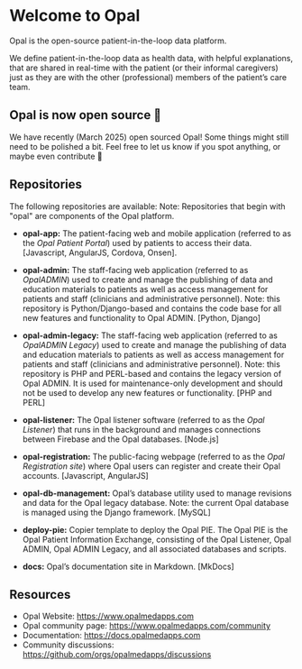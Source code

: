 <!--
# SPDX-FileCopyrightText: Copyright (C) 2025 Opal Health Informatics Group <https://www.opalmedapps.com>
#
# SPDX-License-Identifier: CC-BY-SA-4.0
-->

# Welcome to Opal

Opal is the open-source patient-in-the-loop data platform.

We define patient-in-the-loop data as health data, with helpful explanations, that are shared in real-time with the patient (or their informal caregivers) just as they are with the other (professional) members of the patient’s care team. 

## Opal is now open source 🎉

We have recently (March 2025) open sourced Opal!
Some things might still need to be polished a bit.
Feel free to let us know if you spot anything, or maybe even contribute 🙂

## Repositories
The following repositories are available:
Note: Repositories that begin with "opal" are components of the Opal platform.

- **opal-app:** The patient-facing web and mobile application (referred to as the _Opal Patient Portal_) used by patients to access their data. [Javascript, AngularJS, Cordova, Onsen].
  
- **opal-admin:** The staff-facing web application (referred to as _OpalADMIN_) used to create and manage the publishing of data and education materials to patients as well as access management for patients and staff (clinicians and administrative personnel). Note: this repository is Python/Django-based and contains the code base for all new features and functionality to Opal ADMIN. [Python, Django]

- **opal-admin-legacy:** The staff-facing web application (referred to as _OpalADMIN Legacy_) used to create and manage the publishing of data and education materials to patients as well as access management for patients and staff (clinicians and administrative personnel). Note: this repository is PHP and PERL-based and contains the legacy version of Opal ADMIN. It is used for maintenance-only development and should not be used to develop any new features or functionality. [PHP and PERL]

- **opal-listener:** The Opal listener software (referred to as the _Opal Listener_) that runs in the background and manages connections between Firebase and the Opal databases. [Node.js]

- **opal-registration:** The public-facing webpage (referred to as the _Opal Registration site_) where Opal users can register and create their Opal accounts. [Javascript, AngularJS]

- **opal-db-management:** Opal’s database utility used to manage revisions and data for the Opal legacy database. Note: the current Opal database is managed using the Django framework. [MySQL]

- **deploy-pie:** Copier template to deploy the Opal PIE. The Opal PIE is the Opal Patient Information Exchange, consisting of the Opal Listener, Opal ADMIN, Opal ADMIN Legacy, and all associated databases and scripts.

- **docs:** Opal’s documentation site in Markdown. [MkDocs]

## Resources

* Opal Website: https://www.opalmedapps.com
* Opal community page: https://www.opalmedapps.com/community
* Documentation: https://docs.opalmedapps.com
* Community discussions: https://github.com/orgs/opalmedapps/discussions
